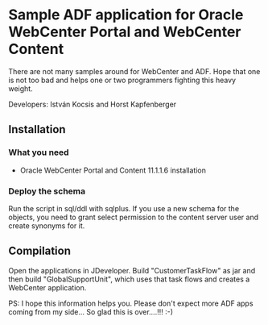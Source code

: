 # Sample ADF application for Oracle WebCenter Portal and WebCenter Content

There are not many samples around for WebCenter and ADF. Hope that one
is not too bad and helps one or two programmers fighting this heavy
weight.

Developers: István Kocsis and Horst Kapfenberger

## Installation

### What you need

+ Oracle WebCenter Portal and Content 11.1.1.6 installation

### Deploy the schema

Run the script in sql/ddl with sqlplus. If you use a new schema for the
objects, you need to grant select permission to the content server user
and create synonyms for it.

## Compilation

Open the applications in JDeveloper. Build "CustomerTaskFlow" 
as jar and then build "GlobalSupportUnit", which uses that task flows
and creates a WebCenter application.

PS: I hope this information helps you. Please don't expect more ADF apps
coming from my side... So glad this is over....!!! :-)

